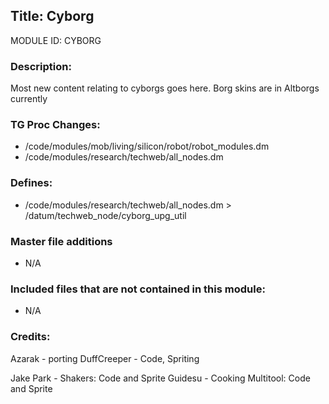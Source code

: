 ## Title: Cyborg

MODULE ID: CYBORG

### Description:

Most new content relating to cyborgs goes here. Borg skins are in Altborgs currently

### TG Proc Changes:

- /code/modules/mob/living/silicon/robot/robot_modules.dm
- /code/modules/research/techweb/all_nodes.dm

### Defines:

- /code/modules/research/techweb/all_nodes.dm > /datum/techweb_node/cyborg_upg_util

### Master file additions

- N/A

### Included files that are not contained in this module:

- N/A

### Credits:

Azarak - porting
DuffCreeper - Code, Spriting

Jake Park - Shakers: Code and Sprite
Guidesu - Cooking Multitool: Code and Sprite
